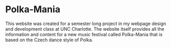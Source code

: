# Polka-Mania
This website was created for a semester long project in my webpage design and development class at UNC Charlotte.
The website itself provides all the information and content for a new music festival called Polka-Mania that is based on the Czech dance style of Polka.

